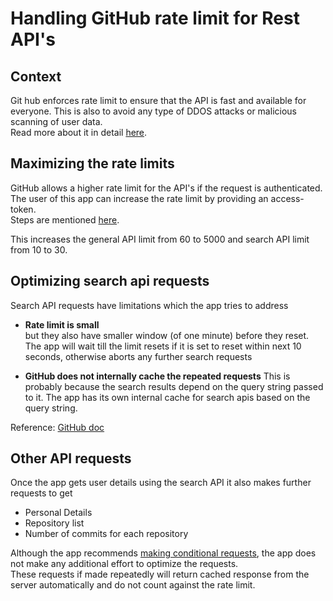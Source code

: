 # Handling GitHub rate limit for Rest API's

## Context
Git hub enforces rate limit to ensure that the API is fast and available for everyone. This is also to avoid any type of DDOS attacks or malicious
scanning of user data.  
Read more about it in detail [here](https://docs.github.com/en/developers/apps/building-github-apps/rate-limits-for-github-apps).

## Maximizing the rate limits

GitHub allows a higher rate limit for the API's if the request is authenticated.  
The user of this app can increase the rate limit by providing an access-token.  
Steps are mentioned [here](/README.md#optional-step).  

This increases the general API limit from 60 to 5000 and search API limit from 10 to 30.

## Optimizing search api requests

Search API requests have limitations which the app tries to address
- **Rate limit is small**  
but they also have smaller window (of one minute) before they reset.  
The app will wait till the limit resets if it is set to reset within next 10 seconds, otherwise aborts any further search requests

- **GitHub does not internally cache the repeated requests**
This is probably because the search results depend on the query string passed to it.
The app has its own internal cache for search apis based on the query string.

Reference: [GitHub doc](https://docs.github.com/en/rest/search#rate-limit)

## Other API requests

Once the app gets user details using the search API it also makes further requests to get
- Personal Details
- Repository list
- Number of commits for each repository

Although the app recommends [making conditional requests](https://docs.github.com/en/rest/guides/getting-started-with-the-rest-api#conditional-requests), 
the app does not make any additional effort to optimize the requests.  
These requests if made repeatedly will return cached response from the server automatically and do not count against the rate limit.  

